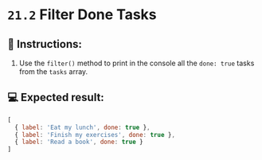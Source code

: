 # `21.2` Filter Done Tasks

## 📝 Instructions:

1. Use the `filter()` method to print in the console all the `done: true` tasks from the `tasks` array.

## 💻 Expected result:

```js
[
  { label: 'Eat my lunch', done: true },
  { label: 'Finish my exercises', done: true },
  { label: 'Read a book', done: true }
]
```
